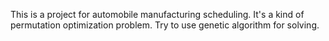 This is a project for automobile manufacturing scheduling.
It's a kind of permutation optimization problem.
Try to use genetic algorithm for solving.